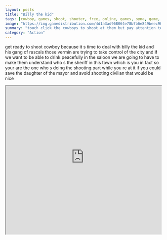 ```yaml
---
layout: posts
title: "Billy the kid"
tags: [cowboy, games, shoot, shooter, free, online, games, oyna, game, free, games, play, play, games]
image: "https://img.gamedistribution.com/4d1a3ad968064e78b7b6e849beec9058-1280x550.jpeg"
summary: "touch click the cowboys to shoot at them but pay attention to spare the civilians  free online games oyna game free games play play games"
category: "Action"
---
```


get ready to shoot cowboy because it s time to deal with billy the kid and his gang of rascals those vermin are trying to take control of the city and if we want to be able to drink peacefully in the saloon we are going to have to make them understand who s the sheriff in this town which is you in fact so your are the one who s doing the shooting part while you re at it if you could save the daughter of the mayor and avoid shooting civilian that would be nice

<iframe width="100%" height="480px;" src="https://html5.gamedistribution.com/4d1a3ad968064e78b7b6e849beec9058/"></iframe>